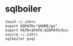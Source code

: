 # sqlboiler

```
touch ~/.zshrc
export GOPATH="$HOME/go"
export PATH=$PATH:$GOPATH/bin
source ~/.zshrc
sqlboiler psql
```

